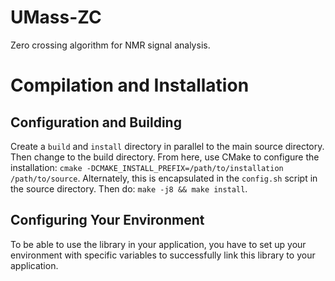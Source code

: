 # UMass-ZC
Zero crossing algorithm for NMR signal analysis. 

# Compilation and Installation

## Configuration and Building   
Create a `build` and `install` directory in parallel to the main source directory.  Then change to 
the build directory.  From here, use CMake to configure the installation: 
`cmake -DCMAKE_INSTALL_PREFIX=/path/to/installation /path/to/source`.  Alternately, this is encapsulated in 
the `config.sh` script in the source directory.  Then do: `make -j8 && make install`.  

## Configuring Your Environment
To be able to use the library in your application, you have to set up your environment with specific 
variables to successfully link this library to your application.   
